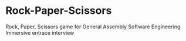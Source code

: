 # Rock-Paper-Scissors
 Rock, Paper, Scissors game for General Assembly Software Engineering Immersive entrace interview
